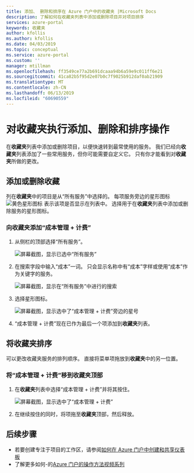 ```yaml
---
title: 添加、 删除和排序在 Azure 门户中的收藏夹 |Microsoft Docs
description: 了解如何在收藏夹列表中添加或删除项目并对项目排序
services: azure-portal
keywords: 收藏夹
author: kfollis
ms.author: kfollis
ms.date: 04/03/2019
ms.topic: conceptual
ms.service: azure-portal
ms.custom: ''
manager: mtillman
ms.openlocfilehash: ff3549ce77a2b691dcaaa94b6a59e9c011ff6e21
ms.sourcegitcommit: 41ca82b5f95d2e07b0c7f9025b912daf0ab21909
ms.translationtype: MT
ms.contentlocale: zh-CN
ms.lasthandoff: 06/13/2019
ms.locfileid: "60690559"
---
```

# <a name="add-remove-and-sort-favorites"></a>对收藏夹执行添加、删除和排序操作

在**收藏夹**列表中添加或删除项目，以便快速转到最常使用的服务。 我们已经向**收藏夹**列表添加了一些常用服务，但你可能需要自定义它。 只有你才能看到对**收藏夹**所做的更改。

## <a name="add-or-remove-a-favorite"></a>添加或删除收藏

列在**收藏夹**中的项目是从“所有服务”中选择的。  每项服务旁边的星形图标 ![黄色星形图标](./media/azure-portal-add-remove-sort-favorites/azure-portal-favorites-star.png) 表示该项是否显示在列表中。 选择用于在**收藏夹**列表中添加或删除服务的星形图标。

### <a name="add-cost-management--billing-to-favorites"></a>向收藏夹添加“成本管理 + 计费”

1. 从侧栏的顶部选择“所有服务”。 

    ![屏幕截图，显示已选中“所有服务”](./media/azure-portal-add-remove-sort-favorites/azure-portal-favorites-all-services.png)

1. 在搜索字段中输入“成本”一词。 只会显示名称中有“成本”字样或使用“成本”作为关键字的服务。

   ![屏幕截图，显示在“所有服务”中进行的搜索](./media/azure-portal-add-remove-sort-favorites/azure-portal-favorites-search.png)

1. 选择星形图标。

   ![屏幕截图，显示选中了“成本管理 + 计费”旁边的星号](./media/azure-portal-add-remove-sort-favorites/azure-portal-favorites-add.png)

1. “成本管理 + 计费”现在已作为最后一个项添加到**收藏夹**列表。 

## <a name="sort-favorites"></a>将收藏夹排序

可以更改收藏夹服务的排列顺序。 直接将菜单项拖放到**收藏夹**中的另一位置。

### <a name="move-cost-management--billing-to-the-top-of-favorites"></a>将“成本管理 + 计费”移到收藏夹顶部

1. 在**收藏夹**列表中选择“成本管理 + 计费”并将其按住。 

   ![屏幕截图，显示选中了“成本管理 + 计费”](./media/azure-portal-add-remove-sort-favorites/azure-portal-favorites-sort.png)

1. 在继续按住的同时，将项拖至**收藏夹**顶部，然后释放。

## <a name="next-steps"></a>后续步骤

* 若要创建专注于项目的工作区，请参阅[如何在 Azure 门户中创建和共享仪表板](../azure-portal/azure-portal-dashboards.md)
* 了解更多如何-的[Azure 门户的操作方法视频系列](https://www.youtube.com/playlist?list=PLLasX02E8BPBKgXP4oflOL29TtqTzwhxR)